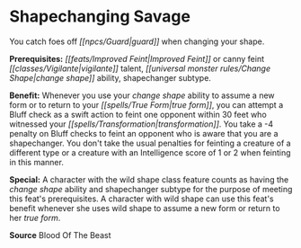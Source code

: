 ﻿---
cssclass: [feats]

---
# Shapechanging Savage

You catch foes off _[[npcs/Guard|guard]]_ when changing your shape.

**Prerequisites:** _[[feats/Improved Feint|Improved Feint]]_ or canny feint _[[classes/Vigilante|vigilante]]_ talent, _[[universal monster rules/Change Shape|change shape]]_ ability, shapechanger subtype.

**Benefit:** Whenever you use your _change shape_ ability to assume a new form or to return to your _[[spells/True Form|true form]]_, you can attempt a Bluff check as a swift action to feint one opponent within 30 feet who witnessed your _[[spells/Transformation|transformation]]_. You take a -4 penalty on Bluff checks to feint an opponent who is aware that you are a shapechanger. You don't take the usual penalties for feinting a creature of a different type or a creature with an Intelligence score of 1 or 2 when feinting in this manner.

**Special:** A character with the wild shape class feature counts as having the _change shape_ ability and shapechanger subtype for the purpose of meeting this feat's prerequisites. A character with wild shape can use this feat's benefit whenever she uses wild shape to assume a new form or return to her _true form_.

**Source** Blood Of The Beast